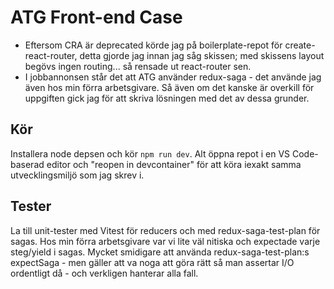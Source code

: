 # ATG Front-end Case

- Eftersom CRA är deprecated körde jag på boilerplate-repot för create-react-router, detta gjorde jag innan jag såg skissen; med skissens layout begövs ingen routing... så rensade ut react-router sen.
- I jobbannonsen står det att ATG använder redux-saga - det använde jag även hos min förra arbetsgivare. Så även om det kanske är overkill för uppgiften gick jag för att skriva lösningen med det av dessa grunder.

## Kör

Installera node depsen och kör `npm run dev`. Alt öppna repot i en VS Code-baserad editor och "reopen in devcontainer" för att köra iexakt samma utvecklingsmiljö som jag skrev i.

## Tester

La till unit-tester med Vitest för reducers och med redux-saga-test-plan för sagas. Hos min förra arbetsgivare var vi lite väl nitiska och expectade varje steg/yield i sagas. Mycket smidigare att använda redux-saga-test-plan:s expectSaga - men gäller att va noga att göra rätt så man assertar I/O ordentligt då - och verkligen hanterar alla fall.
